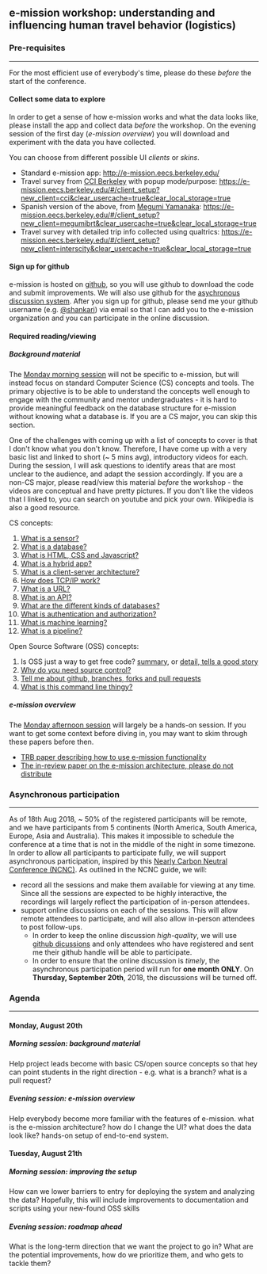 ## e-mission workshop: understanding and influencing human travel behavior (logistics) ##

### Pre-requisites ###
-------
For the most efficient use of everybody's time, please do these *before* the start of the conference.

#### Collect some data to explore ####
In order to get a sense of how e-mission works and what the data looks like,
please install the app and collect data *before* the workshop. On the evening
session of the first day (_e-mission overview_) you will download and
experiment with the data you have collected.

You can choose from different possible UI _clients_ or _skins_.
- Standard e-mission app: http://e-mission.eecs.berkeley.edu/
- Travel survey from [CCI Berkeley](http://communityinnovation.berkeley.edu/) with popup mode/purpose: https://e-mission.eecs.berkeley.edu/#/client_setup?new_client=cci&clear_usercache=true&clear_local_storage=true
- Spanish version of the above, from [Megumi Yamanaka](https://ced.berkeley.edu/academics/city-regional-planning/people/phd-students/megumi-yamanaka): https://e-mission.eecs.berkeley.edu/#/client_setup?new_client=megumibrt&clear_usercache=true&clear_local_storage=true
- Travel survey with detailed trip info collected using qualtrics: https://e-mission.eecs.berkeley.edu/#/client_setup?new_client=interscity&clear_usercache=true&clear_local_storage=true

#### Sign up for github ####
e-mission is hosted on [github](http://github.com/), so you will use github to
download the code and submit improvements. We will also use github for the
[asychronous discussion system](#asynchronous-participation). After you sign up
for github, please send me your github username (e.g. [@shankari](https://github.com/shankari/)) via email so that I can add you
to the e-mission organization and you can participate in the online discussion.

#### Required reading/viewing ####

##### Background material #####
The [Monday morning session](#morning-session-background-material) will not be
specific to e-mission, but will instead focus on standard Computer Science (CS)
concepts and tools. The primary objective is to be able to understand the
concepts well enough to engage with the community and mentor undergraduates -
it is hard to provide meaningful feedback on the database structure for
e-mission without knowing what a database is. If you are a CS major, you can
skip this section.

One of the challenges with coming up with a list of concepts to cover is that I
don't know what you don't know. Therefore, I have come up with a very basic
list and linked to short (~ 5 mins avg), introductory videos for each.  During the session, I
will ask questions to identify areas that are most unclear to the audience, and
adapt the session accordingly.  If you are a non-CS major, please read/view
this material _before_ the workshop - the videos are conceptual and have pretty pictures.  If you don't like the videos that I
linked to, you can search on youtube and pick your own.  Wikipedia is also a
good resource.

CS concepts:
1. [What is a sensor?](https://youtu.be/MyWCvNBLy9c)
1. [What is a database?](https://youtu.be/cA4c0yda8Hs)
1. [What is HTML, CSS and Javascript?](https://youtu.be/gT0Lh1eYk78)
1. [What is a hybrid app?](https://youtu.be/x0xg3cLpeF0)
1. [What is a client-server architecture?](https://youtu.be/SwLdKeC8scE)
1. [How does TCP/IP work?](https://youtu.be/PpsEaqJV_A0)
1. [What is a URL?](https://youtu.be/OvF_pnJ6zrY)
1. [What is an API?](https://youtu.be/s7wmiS2mSXY)
1. [What are the different kinds of databases?](https://youtu.be/KOcwG5l6LgA)
1. [What is authentication and authorization?](https://youtu.be/927KdwZZoU0)
1. [What is machine learning?](https://youtu.be/1Hx8_BAfgj8)
1. [What is a pipeline?](https://youtu.be/XZmG0nBHvkY)

Open Source Software (OSS) concepts:
1. Is OSS just a way to get free code? [summary](https://en.wikipedia.org/wiki/The_Cathedral_and_the_Bazaar), or [detail, tells a good story](http://www.catb.org/~esr/writings/cathedral-bazaar/cathedral-bazaar/index.html)
1. [Why do you need source control?](https://youtu.be/OqmSzXDrJBk)
1. [Tell me about github, branches, forks and pull requests](https://youtu.be/K0mgc3efx-A)
1. [What is this command line thingy?](https://youtu.be/IVquJh3DXUA)

##### e-mission overview #####
The [Monday afternoon session](#evening-session-e-mission-overview) will
largely be a hands-on session. If you want to get some context before diving
in, you may want to skim through these papers before then.
- [TRB paper describing how to use e-mission functionality](https://people.eecs.berkeley.edu/~shankari/emission_trb_2017_paper.pdf)
- [The in-review paper on the e-mission architecture, please do not distribute](https://people.eecs.berkeley.edu/~shankari/em-arch.pdf)

### Asynchronous participation ###
-------
As of 18th Aug 2018, ~ 50% of the registered participants will be remote, and
we have participants from 5 continents (North America, South America, Europe,
Asia and Australia). This makes it impossible to schedule the conference at a
time that is not in the middle of the night in some timezone. In order to allow
all participants to participate fully, we will support asynchronous
participation, inspired by this [Nearly Carbon Neutral
Conference (NCNC)](http://hiltner.english.ucsb.edu/index.php/ncnc-guide/#content).
As outlined in the NCNC guide, we will:
- record all the sessions and make them available for viewing at any time.
  Since all the sessions are expected to be highly interactive, the recordings
  will largely reflect the participation of in-person attendees.
- support online discussions on each of the sessions. This will allow remote
  attendees to participate, and will also allow in-person attendees to post
  follow-ups.
    - In order to keep the online discussion *high-quality*, we will use [github dicussions](https://help.github.com/articles/about-team-discussions/) and
only attendees who have registered and sent me their github handle will be able
to participate.
    - In order to ensure that the online discussion is *timely*, the asynchronous
      participation period will run for **one month ONLY**. On **Thursday, September 20th**,
      2018, the discussions will be turned off.

### Agenda ###
-------
#### Monday, August 20th ####

##### Morning session: background material #####
Help project leads become with basic CS/open source concepts so that hey can point students in the right direction - e.g. what is a branch? what is a pull request? 
##### Evening session: e-mission overview #####
Help everybody become more familiar with the features of e-mission. what is the e-mission architecture? how do I change the UI? what does the data look like? hands-on setup of end-to-end system. 

#### Tuesday, August 21th ####
##### Morning session: improving the setup #####
How can we lower barriers to entry for deploying the system and analyzing the data? Hopefully, this will include improvements to documentation and scripts using your new-found OSS skills
##### Evening session: roadmap ahead #####
What is the long-term direction that we want the project to go in? What are the potential improvements, how do we prioritize them, and who gets to tackle them?
